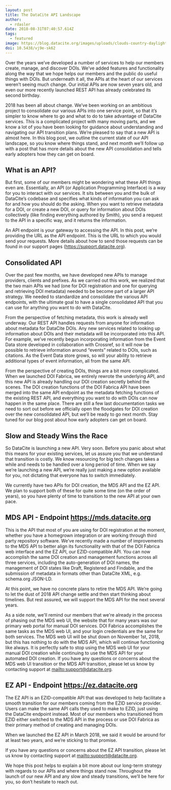 ```yaml
---
layout: post
title: The DataCite API Landscape
author:
  - rdasler
date: 2018-08-31T07:40:57.614Z
tags:
  - featured
image: https://blog.datacite.org/images/uploads/clouds-country-daylight-371633.jpg
doi: 10.5438/vj9e-sk62
---
```

Over the years we’ve developed a number of services to help our members create, manage, and discover DOIs. We’ve added features and functionality along the way that we hope helps our members and the public do useful things with DOIs. But underneath it all, the APIs at the heart of our services weren’t seeing much change. Our initial APIs are now seven years old, and even our more recently launched REST API has already celebrated its second birthday. 

2018 has been all about change. We’ve been working on an ambitious project to consolidate our various APIs into one service point, so that it’s simpler to know where to go and what to do to take advantage of DataCite services. This is a complicated project with many moving parts, and we know a lot of you have been looking for guidance about understanding and navigating our API transition plans. We’re pleased to say that a new API is almost here. In this blog post, we outline the current state of our API landscape, so you know where things stand, and next month we’ll follow up with a post that has more details about the new API consolidation and tells early adopters how they can get on board.  

## What is an API?

But first, some of our members might be wondering what these API things even are. Essentially, an API (or Application Programming Interface) is a way for you to interact with our services. It sits between you and the bulk of DataCite’s codebase and specifies what kinds of information you can ask for and how you should do the asking. When you want to retrieve metadata for a DOI, or create a new DOI, or query for information about DOIs collectively (like finding everything authored by Smith), you send a request to the API in a specific way, and it returns the information. 

An API endpoint is your gateway to accessing the API. In this post, we’re providing the URL as the API endpoint. This is the URL to which you would send your requests. More details about how to send those requests can be found in our support pages (https://support.datacite.org). 

## Consolidated API

Over the past few months, we have developed new APIs to manage providers, clients and prefixes. As we carried out this work, we realized that the two main APIs we had (one for DOI registration and one for querying and retrieving DOI metadata) needed to be become part of a larger API strategy. We needed to standardize and consolidate the various API endpoints, with the ultimate goal to have a single consolidated API that you can use for anything you want to do with DataCite. 

From the perspective of fetching metadata, this work is already well underway. Our REST API handles requests from anyone for information about metadata for DataCite DOIs. Any new services related to looking up information about DOIs and their metadata will be incorporated into this API. For example, we’ve recently begun incorporating information from the Event Data store developed in collaboration with Crossref, so it will now be possible to retrieve information around “events” related to DOIs, such as citations. As the Event Data store grows, so will your ability to retrieve additional types of event information, all from the same API. 

From the perspective of creating DOIs, things are a bit more complicated. When we launched DOI Fabrica, we entirely rewrote the underlying API, and this new API is already handling our DOI creation secretly behind the scenes. The DOI creation functions of the DOI Fabrica API have been merged into the same API endpoint as the metadata fetching functions of the existing REST API, and everything you want to do with DOIs can now happen in the same place. There are still a few last documentation tasks we need to sort out before we officially open the floodgates for DOI creation over the new consolidated API, but we’ll be ready to go next month. Stay tuned for our blog post about how early adopters can get on board. 

## Slow and Steady Wins the Race

So DataCite is launching a new API. Very soon. Before you panic about what this means for your existing services, let us assure you that we understand that transition is costly. We know resourcing for big tech changes takes a while and needs to be handled over a long period of time. When we say we’re launching a new API, we’re really just making a new option available for you, not dictating that everyone has to switch immediately. 

We currently have two APIs for DOI creation, the MDS API and the EZ API. We plan to support both of these for quite some time (on the order of years), so you have plenty of time to transition to the new API at your own pace. 

## MDS API - Endpoint https://mds.datacite.org

This is the API that most of you are using for DOI registration at the moment, whether you have a homegrown integration or are working through third party repository software. We’ve recently made a number of improvements to the MDS API to better align its functionality with that of the DOI Fabrica web interface and the EZ API, our EZID-compatible API. You can now accomplish the same DOI creation and management functions across all three services, including the auto-generation of DOI names, the management of DOI states like Draft, Registered and Findable, and the submission of metadata in formats other than DataCite XML, e.g. schema.org JSON-LD.

At this point, we have no concrete plans to retire the MDS API. We’re going to let the dust of 2018 API change settle and then start thinking about timelines. But rest assured, we will support the MDS API for the next several years.

As a side note, we'll remind our members that we're already in the process of phasing out the MDS web UI, the website that for many years was our primary web portal for manual DOI services. DOI Fabrica accomplishes the same tasks as the MDS web UI, and your login credentials are the same for both services. The MDS web UI will be shut down on November 1st, 2018, but this has nothing to do with the MDS API, which will continue functioning like always. It is perfectly safe to stop using the MDS web UI for your manual DOI creation while continuing to use the MDS API for your automated DOI creation. If you have any questions or concerns about the MDS web UI transition or the MDS API transition, please let us know by contacting support at <mailto:support@datacite.org>. 

## EZ API - Endpoint https://ez.datacite.org

The EZ API is an EZID-compatible API that was developed to help facilitate a smooth transition for our members coming from the EZID service provider. Users can make the same API calls they used to make to EZID, just using the DataCite endpoint instead. Most of our members who transitioned from EZID either switched to the MDS API in the process or use DOI Fabrica as their primary method of creating and managing DOIs. 

When we launched the EZ API in March 2018, we said it would be around for at least two years, and we’re sticking to that promise. 

If you have any questions or concerns about the EZ API transition, please let us know by contacting support at <mailto:support@datacite.org>.

We hope this post helps to explain a bit more about our long-term strategy with regards to our APIs and where things stand now. Throughout the launch of our new API and any slow and steady transitions, we’ll be here for you, so don’t hesitate to reach out.
